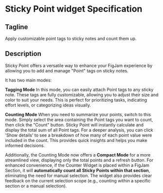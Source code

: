 # Sticky Point widget Specification

## Tagline
Apply customizable point tags to sticky notes and count them up.

## Description
Sticky Point offers a versatile way to enhance your FigJam experience by allowing you to add and manage "Point" tags on sticky notes.

It has two main modes:

**Tagging Mode**
In this mode, you can easily attach Point tags to any sticky note. These tags are fully customizable, allowing you to adjust their size and color to suit your needs. This is perfect for prioritizing tasks, indicating effort levels, or categorizing ideas visually.

**Counting Mode**
When you need to summarize your points, switch to this mode. Simply select the area containing the Point tags you want to count, then click the "Count" button. Sticky Point will instantly calculate and display the total sum of all Point tags. For a deeper analysis, you can click 'Show details' to see a breakdown of how many of each point value were included in the count. This provides quick insights and helps you make informed decisions.

Additionally, the Counting Mode now offers a **Compact Mode** for a more streamlined view, displaying only the total points and a refresh button. For enhanced convenience, if the Counter Widget is placed within a FigJam Section, it will **automatically count all Sticky Points within that section**, eliminating the need for manual selection. The widget also provides clear feedback on the current selection scope (e.g., counting within a specific section or a manual selection).
